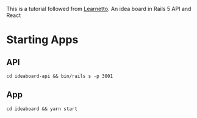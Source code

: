 This is a tutorial followed from [Learnetto](https://learnetto.com/tutorials/rails-5-api-and-react-js-tutorial-how-to-make-an-idea-board-app). An idea board in Rails 5 API and React

# Starting Apps

## API
```
cd ideaboard-api && bin/rails s -p 3001
```

## App
```
cd ideaboard && yarn start
```